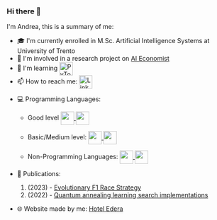 ### Hi there 👋

I'm Andrea, this is a summary of me: 
- :mortar_board: I'm currently enrolled in M.Sc. Artificial Intelligence Systems at University of Trento
- :telescope: I'm involved in a research project on [AI Economist](https://www.salesforceairesearch.com/projects/the-ai-economist)
- :seedling: I'm learning <a href="https://www.pytorch.com/" target="_blank" rel="noreferrer"> 
  <img align="center" alt="PyTorch" src="https://cdn.icon-icons.com/icons2/2699/PNG/512/pytorch_logo_icon_170820.png" width="30px"/> 
  </a> 
- :mailbox: How to reach me: <a href="https://www.linkedin.com/in/andreabonomi984">
  <img align="center" alt="Linkedin" width="30px" src="https://cdn2.iconfinder.com/data/icons/social-media-2285/512/1_Linkedin_unofficial_colored_svg-256.png" />
</a>

- :computer: Programming Languages: 
    - Good level <a href="https://www.cplusplus.com/" target="_blank" rel="noreferrer"> <img align="center" src="https://cdn4.iconfinder.com/data/icons/logos-brands-in-colors/404/c_logo-256.png" width="30px"/> </a> <a href="https://www.python.com/" target="_blank" rel="noreferrer"> <img align="center" src="https://cdn4.iconfinder.com/data/icons/logos-and-brands/512/267_Python_logo-512.png" width="30px"/> </a> 
    
    - Basic/Medium level: <a href="https://www.javascript.com/" target="_blank" rel="noreferrer">  <img align="center" src="https://cdn-icons-png.flaticon.com/512/5968/5968292.png" width="30px"/> </a> <a href="https://learn.microsoft.com/en-US/dotnet/csharp/" target="_blank" rel="noreferrer"> <img align="center" src="https://cdn-icons-png.flaticon.com/512/6132/6132221.png" width="30px"/> </a> 
    
    - Non-Programming Languages: <a href="https://developer.mozilla.org/en-US/docs/Web/HTML" target="_blank" rel="noreferrer"> <img align="center" src="https://cdn-icons-png.flaticon.com/512/186/186320.png" width="30px"/> </a> <a href="https://developer.mozilla.org/en-US/docs/Web/CSS" target="_blank" rel="noreferrer"> <img align="center" src="https://cdn-icons-png.flaticon.com/512/186/186319.png" width="30px"/> </a> 

- :page_facing_up: Publications: 
  1. (2023) - [Evolutionary F1 Race Strategy](https://doi.org/10.1145/3583133.3596349)
  2. (2022) - [Quantum annealing learning search implementations](https://arxiv.org/pdf/2212.11132)

- :globe_with_meridians: Website made by me: [Hotel Edera](https://www.hotel-edera.it/)
